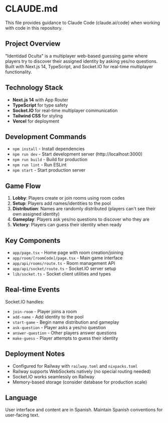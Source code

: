 # CLAUDE.md

This file provides guidance to Claude Code (claude.ai/code) when working with code in this repository.

## Project Overview

"Identidad Oculta" is a multiplayer web-based guessing game where players try to discover their assigned identity by asking yes/no questions. Built with Next.js 14, TypeScript, and Socket.IO for real-time multiplayer functionality.

## Technology Stack

- **Next.js 14** with App Router
- **TypeScript** for type safety
- **Socket.IO** for real-time multiplayer communication  
- **Tailwind CSS** for styling
- **Vercel** for deployment

## Development Commands

- `npm install` - Install dependencies
- `npm run dev` - Start development server (http://localhost:3000)
- `npm run build` - Build for production
- `npm run lint` - Run ESLint
- `npm start` - Start production server

## Game Flow

1. **Lobby**: Players create or join rooms using room codes
2. **Setup**: Players add names/identities to the pool
3. **Distribution**: Names are randomly distributed (players can't see their own assigned identity)
4. **Gameplay**: Players ask yes/no questions to discover who they are
5. **Victory**: Players can guess their identity when ready

## Key Components

- `app/page.tsx` - Home page with room creation/joining
- `app/room/[roomCode]/page.tsx` - Main game interface
- `app/api/rooms/route.ts` - Room management API
- `app/api/socket/route.ts` - Socket.IO server setup
- `lib/socket.ts` - Socket client utilities and types

## Real-time Events

Socket.IO handles:
- `join-room` - Player joins a room
- `add-name` - Add identity to the pool
- `start-game` - Begin name distribution and gameplay
- `ask-question` - Player asks a yes/no question
- `answer-question` - Other players answer questions
- `make-guess` - Player attempts to guess their identity

## Deployment Notes

- Configured for Railway with `railway.toml` and `nixpacks.toml`
- Railway supports WebSockets natively (no special routing needed)
- Socket.IO works seamlessly on Railway
- Memory-based storage (consider database for production scale)

## Language

User interface and content are in Spanish. Maintain Spanish conventions for user-facing text.